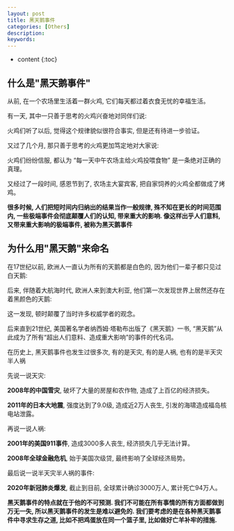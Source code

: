 ```yaml
---
layout: post
title: 黑天鹅事件
categories: [Others]
description: 
keywords: 
---
```



* content
{:toc}




## 什么是"黑天鹅事件"

从前, 在一个农场里生活着一群火鸡, 它们每天都过着衣食无忧的幸福生活。

有一天, 其中一只善于思考的火鸡兴奋地对同伴们说: 

火鸡们听了以后, 觉得这个规律貌似很符合事实, 但是还有待进一步验证。

又过了几个月, 那只善于思考的火鸡更加笃定地对大家说: 

火鸡们纷纷信服, 都认为 “每一天中午农场主给火鸡投喂食物” 是一条绝对正确的真理。

又经过了一段时间, 感恩节到了, 农场主大宴宾客, 把自家饲养的火鸡全都做成了烤鸡。

**很多时候, 人们把短时间内归纳出的结果当作一般规律, 殊不知在更长的时间范围内, 一些极端事件会彻底颠覆人们的认知, 带来重大的影响. 像这样出乎人们意料, 又带来重大影响的极端事件, 被称为黑天鹅事件**

## 为什么用"黑天鹅"来命名

在17世纪以前, 欧洲人一直认为所有的天鹅都是白色的, 因为他们一辈子都只见过白天鹅: 

后来, 伴随着大航海时代, 欧洲人来到澳大利亚, 他们第一次发现世界上居然还存在着黑颜色的天鹅: 

这一发现, 顿时颠覆了当时许多权威学者的观念。

后来直到21世纪, 美国著名学者纳西姆·塔勒布出版了《黑天鹅》一书, “黑天鹅”从此成为了所有“超出人们意料、造成重大影响”的事件的代名词。

在历史上, 黑天鹅事件也发生过很多次, 有的是天灾, 有的是人祸, 也有的是半天灾半人祸

先说一说天灾: 

**2008年的中国雪灾**, 破坏了大量的房屋和农作物, 造成了上百亿的经济损失。

**2011年的日本大地震**, 强度达到了9.0级, 造成近2万人丧生, 引发的海啸造成福岛核电站泄露。



再说一说人祸: 

**2001年的美国911事件**, 造成3000多人丧生, 经济损失几乎无法计算。

**2008年全球金融危机**, 始于美国次级贷, 最终影响了全球经济局势。



最后说一说半天灾半人祸的事件: 

**2020年新冠肺炎爆发**, 截止到目前, 全球累计确诊3000万人, 累计死亡94万人。



**黑天鹅事件的特点就在于他的不可预测. 我们不可能在所有事情的所有方面都做到万无一失, 所以黑天鹅事件的发生是难以避免的. 我们要考虑的是在各种黑天鹅事件中寻求生存之道, 比如不把鸡蛋放在同一个篮子里, 比如做好亡羊补牢的措施.**